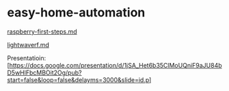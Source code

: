 # easy-home-automation

[raspberry-first-steps.md](raspberry-first-steps.md)

[lightwaverf.md](lightwaverf.md)

Presentatioin: [https://docs.google.com/presentation/d/1jSA_Het6b35ClMoUQniF9aJU84bD5wHlFbcMBOit2Og/pub?start=false&loop=false&delayms=3000&slide=id.p]

